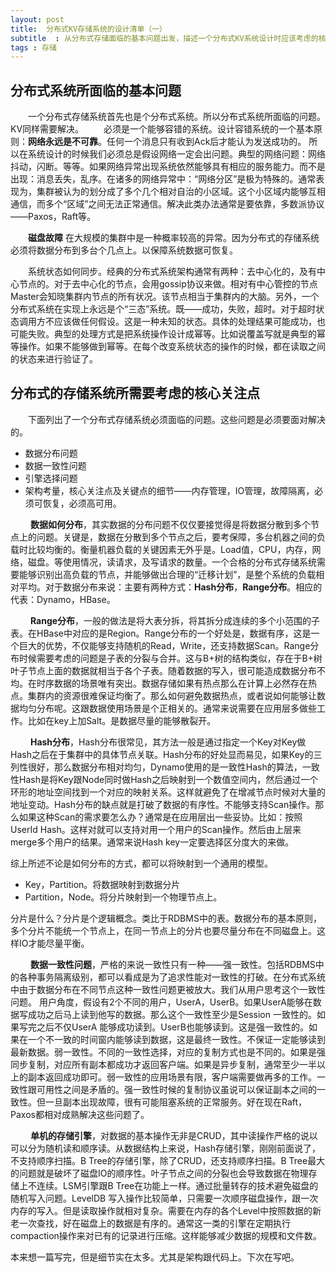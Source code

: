 ```yaml
---
layout: post
title:  分布式KV存储系统的设计清单（一）
subtitle  : 从分布式存储面临的基本问题出发，描述一个分布式KV系统设计时应该考虑的核心关注点，及如何考虑。
tags : 存储
---
```

## 分布式系统所面临的基本问题
&emsp;&emsp;一个分布式存储系统首先也是个分布式系统。所以分布式系统所面临的问题。KV同样需要解决。
&emsp;&emsp;必须是一个能够容错的系统。设计容错系统的一个基本原则：**网络永远是不可靠**。任何一个消息只有收到Ack后才能认为发送成功的。  所以在系统设计的时候我们必须总是假设网络一定会出问题。典型的网络问题：网络抖动，闪断。等等。如果网络异常出现系统依然能够具有相应的服务能力。而不是出现：消息丢失，乱序。在诸多的网络异常中：“网络分区”是极为特殊的。通常表现为，集群被认为的划分成了多个几个相对自治的小区域。这个小区域内能够互相通信，而多个“区域”之间无法正常通信。解决此类办法通常是要依靠，多数派协议——Paxos，Raft等。

&emsp;&emsp;**磁盘故障** 在大规模的集群中是一种概率较高的异常。因为分布式的存储系统必须将数据分布到多台个几点上。以保障系统数据可恢复。

&emsp;&emsp;系统状态如何同步。经典的分布式系统架构通常有两种：去中心化的，及有中心节点的。对于去中心化的节点，会用gossip协议来做。相对有中心管控的节点Master会知晓集群内节点的所有状况。该节点相当于集群内的大脑。另外，一个分布式系统在实现上永远是个“三态”系统。既——成功，失败，超时。对于超时状态调用方不应该做任何假设。这是一种未知的状态。具体的处理结果可能成功，也可能失败。典型的处理方式是把系统操作设计成幂等。比如说覆盖写就是典型的幂等操作。如果不能够做到幂等。在每个改变系统状态的操作的时候，都在读取之间的状态来进行验证了。

##  分布式的存储系统所需要考虑的核心关注点
&emsp;&emsp;下面列出了一个分布式存储系统必须面临的问题。这些问题是必须要面对解决的。

* 数据分布问题
* 数据一致性问题
* 引擎选择问题
* 架构考量，核心关注点及关键点的细节——内存管理，IO管理，故障隔离，必须可恢复，必须高可用。

&emsp;&emsp; **数据如何分布**，其实数据的分布问题不仅仅要接觉得是将数据分散到多个节点上的问题。关键是，数据在分散到多个节点之后，要考保障，多台机器之间的负载时比较均衡的。衡量机器负载的关键因素无外乎是。Load值，CPU，内存，网络，磁盘。等使用情况，读请求，及写请求的数量。一个合格的分布式存储系统需要能够识别出高负载的节点，并能够做出合理的“迁移计划”，是整个系统的负载相对平均。对于数据分布来说：主要有两种方式：**Hash分布**，**Range分布**。相应的代表：Dynamo，HBase。

&emsp;&emsp; **Range分布**，一般的做法是将大表分拆，将其拆分成连续的多个小范围的子表。在HBase中对应的是Region。Range分布的一个好处是，数据有序，这是一个巨大的优势，不仅能够支持随机的Read，Write，还支持数据Scan。Range分布时候需要考虑的问题是子表的分裂与合并。这与B+树的结构类似，存在于B+树叶子节点上面的数据就相当于各个子表。随着数据的写入，很可能造成数据分布不均。在时序数据的场景唯有突出。数据存储如果有热点那么在计算上必然存在热点。集群内的资源很难保证均衡了。那么如何避免数据热点，或者说如何能够让数据均匀分布呢。这跟数据使用场景是个正相关的。通常来说需要在应用层多做些工作。比如在key上加Salt。是数据尽量的能够散裂开。

&emsp;&emsp; **Hash分布**，Hash分布很常见，其方法一般是通过指定一个Key对Key做Hash之后在于集群中的具体节点关联。Hash分布的好处显而易见，如果Key的三列性很好，那么数据分布相对均匀，Dynamo使用的是一致性Hash的算法，一致性Hash是将Key跟Node同时做Hash之后映射到一个数值空间内，然后通过一个环形的地址空间找到一个对应的映射关系。这样就避免了在增减节点时候对大量的地址变动。Hash分布的缺点就是打破了数据的有序性。不能够支持Scan操作。那么如果这种Scan的需求要怎么办？通常是在应用层出一些妥协。比如：按照UserId Hash。这样对就可以支持对用一个用户的Scan操作。然后由上层来merge多个用户的结果。通常来说Hash key一定要选择区分度大的来做。

综上所述不论是如何分布的方式，都可以将映射到一个通用的模型。

* Key，Partition。将数据映射到数据分片
* Partition，Node。将分片映射到一个物理节点上。

分片是什么？分片是个逻辑概念。类比于RDBMS中的表。数据分布的基本原则，多个分片不能统一个节点上，在同一节点上的分片也要尽量分布在不同磁盘上。这样IO才能尽量平衡。

&emsp;&emsp; **数据一致性问题**，严格的来说一致性只有一种——强一致性。包括RDBMS中的各种事务隔离级别，都可以看成是为了追求性能对一致性的打破。在分布式系统中由于数据分布在不同节点这种一致性问题更被放大。我们从用户思考这个一致性问题。 用户角度，假设有2个不同的用户，UserA，UserB。如果UserA能够在数据写成功之后马上读到他写的数据。那么这个一致性至少是Session 一致性的。如果写完之后不仅UserA 能够成功读到。UserB也能够读到。这是强一致性的。如果在一个不一致的时间窗内能够读到数据，这是最终一致性。不保证一定能够读到最新数据。弱一致性。不同的一致性选择，对应的复制方式也是不同的。如果是强同步复制，对应所有副本都成功才返回客户端。如果是异步复制，通常至少一半以上的副本返回成功即可。弱一致性的应用场景有限，客户端需要做再多的工作。一致性跟可用性之间是矛盾的。强一致性时候的复制协议虽说可以保证副本之间的一致性。但一旦副本出现故障，很有可能阻塞系统的正常服务。好在现在Raft，Paxos都相对成熟解决这些问题了。

&emsp;&emsp; **单机的存储引擎**，对数据的基本操作无非是CRUD，其中读操作严格的说以可以分为随机读和顺序读。从数据结构上来说，Hash存储引擎，刚刚前面说了，不支持顺序扫描。B Tree的存储引擎，除了CRUD，还支持顺序扫描。B Tree最大的问题就是破坏了磁盘IO的顺序性。叶子节点之间的分裂也会导致数据在物理存储上不连续。LSM引擎跟B Tree在功能上一样。通过批量转存的技术避免磁盘的随机写入问题。LevelDB 写入操作比较简单，只需要一次顺序磁盘操作，跟一次内存的写入。但是读取操作就相对复杂。需要在内存的各个Level中按照数据的新老一次查找，好在磁盘上的数据是有序的。通常这一类的引擎在定期执行compaction操作来对已有的记录进行压缩。这样能够减少数据的规模和文件数。

本来想一篇写完，但是细节实在太多。尤其是架构跟代码上。下次在写吧。
